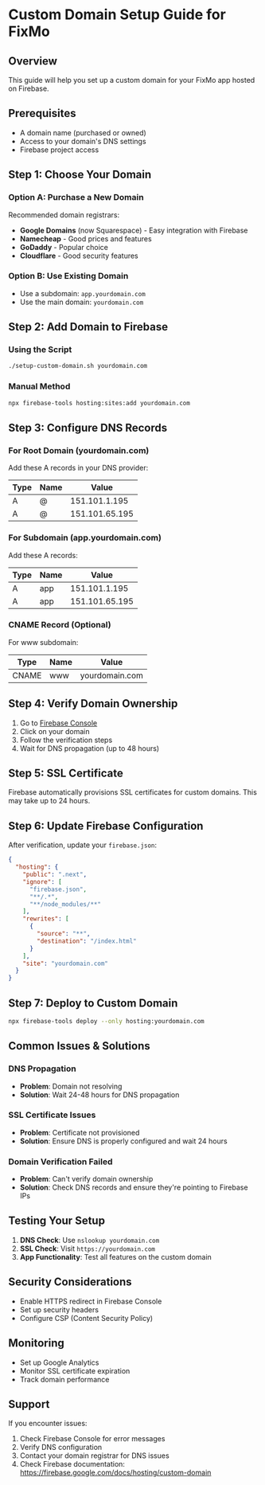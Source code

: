 # Custom Domain Setup Guide for FixMo

## Overview
This guide will help you set up a custom domain for your FixMo app hosted on Firebase.

## Prerequisites
- A domain name (purchased or owned)
- Access to your domain's DNS settings
- Firebase project access

## Step 1: Choose Your Domain

### Option A: Purchase a New Domain
Recommended domain registrars:
- **Google Domains** (now Squarespace) - Easy integration with Firebase
- **Namecheap** - Good prices and features
- **GoDaddy** - Popular choice
- **Cloudflare** - Good security features

### Option B: Use Existing Domain
- Use a subdomain: `app.yourdomain.com`
- Use the main domain: `yourdomain.com`

## Step 2: Add Domain to Firebase

### Using the Script
```bash
./setup-custom-domain.sh yourdomain.com
```

### Manual Method
```bash
npx firebase-tools hosting:sites:add yourdomain.com
```

## Step 3: Configure DNS Records

### For Root Domain (yourdomain.com)
Add these A records in your DNS provider:

| Type | Name | Value |
|------|------|-------|
| A | @ | 151.101.1.195 |
| A | @ | 151.101.65.195 |

### For Subdomain (app.yourdomain.com)
Add these A records:

| Type | Name | Value |
|------|------|-------|
| A | app | 151.101.1.195 |
| A | app | 151.101.65.195 |

### CNAME Record (Optional)
For www subdomain:

| Type | Name | Value |
|------|------|-------|
| CNAME | www | yourdomain.com |

## Step 4: Verify Domain Ownership

1. Go to [Firebase Console](https://console.firebase.google.com/project/fixmo-ejgfh/hosting)
2. Click on your domain
3. Follow the verification steps
4. Wait for DNS propagation (up to 48 hours)

## Step 5: SSL Certificate

Firebase automatically provisions SSL certificates for custom domains. This may take up to 24 hours.

## Step 6: Update Firebase Configuration

After verification, update your `firebase.json`:

```json
{
  "hosting": {
    "public": ".next",
    "ignore": [
      "firebase.json",
      "**/.*",
      "**/node_modules/**"
    ],
    "rewrites": [
      {
        "source": "**",
        "destination": "/index.html"
      }
    ],
    "site": "yourdomain.com"
  }
}
```

## Step 7: Deploy to Custom Domain

```bash
npx firebase-tools deploy --only hosting:yourdomain.com
```

## Common Issues & Solutions

### DNS Propagation
- **Problem**: Domain not resolving
- **Solution**: Wait 24-48 hours for DNS propagation

### SSL Certificate Issues
- **Problem**: Certificate not provisioned
- **Solution**: Ensure DNS is properly configured and wait 24 hours

### Domain Verification Failed
- **Problem**: Can't verify domain ownership
- **Solution**: Check DNS records and ensure they're pointing to Firebase IPs

## Testing Your Setup

1. **DNS Check**: Use `nslookup yourdomain.com`
2. **SSL Check**: Visit `https://yourdomain.com`
3. **App Functionality**: Test all features on the custom domain

## Security Considerations

- Enable HTTPS redirect in Firebase Console
- Set up security headers
- Configure CSP (Content Security Policy)

## Monitoring

- Set up Google Analytics
- Monitor SSL certificate expiration
- Track domain performance

## Support

If you encounter issues:
1. Check Firebase Console for error messages
2. Verify DNS configuration
3. Contact your domain registrar for DNS issues
4. Check Firebase documentation: https://firebase.google.com/docs/hosting/custom-domain 